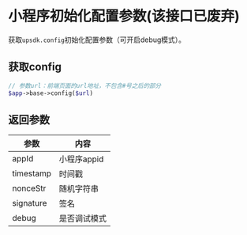 # 小程序初始化配置参数(该接口已废弃)

获取<code>upsdk.config</code>初始化配置参数（可开启debug模式）。

## 获取config

```php
// 参数url：前端页面的url地址，不包含#号之后的部分
$app->base->config($url)

```

## 返回参数

| 参数      | 内容                                |
| --------- | ----------------------------------- |
| appId     | 小程序appid |
| timestamp | 时间戳 |
| nonceStr  | 随机字符串       |
| signature | 签名            |
| debug     | 是否调试模式     |
